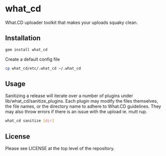 # what_cd
What.CD uploader toolkit that makes your uploads squaky clean.

## Installation
```bash
gem install what_cd
```
Create a default config file
```bash
cp what_cd/etc/.what_cd ~/.what_cd
```

## Usage
Sanitizing a release will iterate over a number of plugins under lib/what_cd/sanitize_plugins. Each plugin may modify the files themselves, the file names, or the directory name to adhere to What.CD guidelines. They may also throw errors if there is an issue with the upload ie. mutt rup.
```bash
what_cd sanitize [dir]
```

## License

Please see LICENSE at the top level of the repository.
